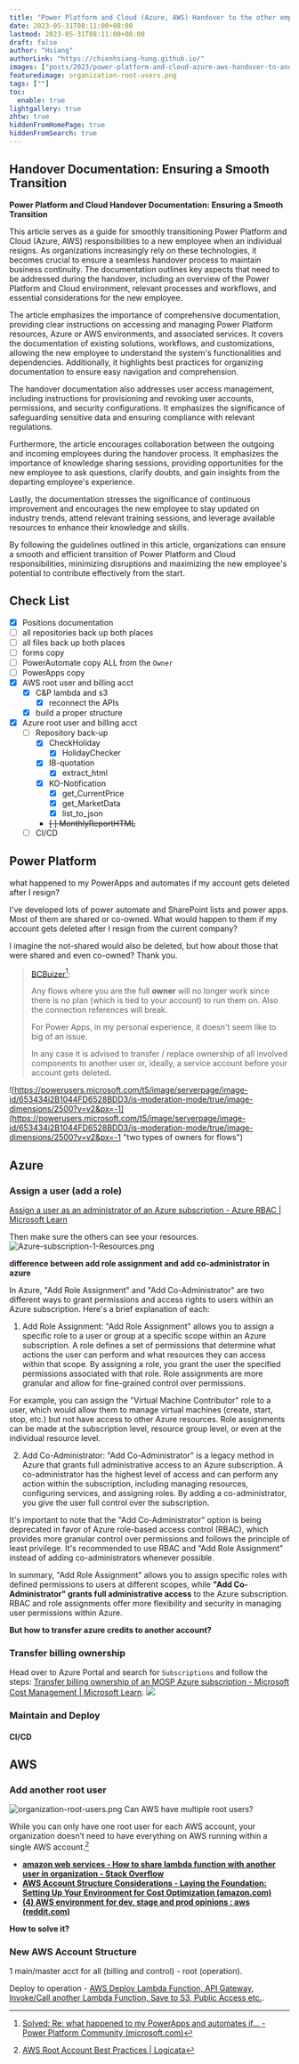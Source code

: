 ```yaml
---
title: "Power Platform and Cloud (Azure, AWS) Handover to the other employees"
date: 2023-05-31T08:11:00+08:00
lastmod: 2023-05-31T08:11:00+08:00
draft: false
author: "Hsiang"
authorLink: "https://chienhsiang-hung.github.io/"
images: ["posts/2023/power-platform-and-cloud-azure-aws-handover-to-another-employee/organization-root-users.png"]
featuredimage: organization-root-users.png
tags: [""]
toc:
  enable: true
lightgallery: true
zhtw: true
hiddenFromHomePage: true
hiddenFromSearch: true
---
```

## Handover Documentation: Ensuring a Smooth Transition
**Power Platform and Cloud Handover Documentation: Ensuring a Smooth Transition**

This article serves as a guide for smoothly transitioning Power Platform and Cloud (Azure, AWS) responsibilities to a new employee when an individual resigns. As organizations increasingly rely on these technologies, it becomes crucial to ensure a seamless handover process to maintain business continuity. The documentation outlines key aspects that need to be addressed during the handover, including an overview of the Power Platform and Cloud environment, relevant processes and workflows, and essential considerations for the new employee.

The article emphasizes the importance of comprehensive documentation, providing clear instructions on accessing and managing Power Platform resources, Azure or AWS environments, and associated services. It covers the documentation of existing solutions, workflows, and customizations, allowing the new employee to understand the system's functionalities and dependencies. Additionally, it highlights best practices for organizing documentation to ensure easy navigation and comprehension.

The handover documentation also addresses user access management, including instructions for provisioning and revoking user accounts, permissions, and security configurations. It emphasizes the significance of safeguarding sensitive data and ensuring compliance with relevant regulations.

Furthermore, the article encourages collaboration between the outgoing and incoming employees during the handover process. It emphasizes the importance of knowledge sharing sessions, providing opportunities for the new employee to ask questions, clarify doubts, and gain insights from the departing employee's experience.

Lastly, the documentation stresses the significance of continuous improvement and encourages the new employee to stay updated on industry trends, attend relevant training sessions, and leverage available resources to enhance their knowledge and skills.

By following the guidelines outlined in this article, organizations can ensure a smooth and efficient transition of Power Platform and Cloud responsibilities, minimizing disruptions and maximizing the new employee's potential to contribute effectively from the start.
## Check List
- [x] Positions documentation
- [ ] all repositories back up both places
- [ ] all files back up both places
- [ ] forms copy
- [ ] PowerAutomate copy ALL from the `Owner`
- [ ] PowerApps copy
- [x] AWS root user and billing acct
  - [x] C&P lambda and s3
    - [x] reconnect the APIs
  - [x] build a proper structure
- [x] Azure root user and billing acct
  - [ ] Repository back-up
    - [x] CheckHoliday
      - [x] HolidayChecker
    - [x] IB-quotation
      - [x] extract_html
    - [x] KO-Notification
      - [x] get_CurrentPrice
      - [x] get_MarketData
      - [x] list_to_json
    - ~~[ ] MonthlyReportHTML~~
  - [ ] CI/CD

## Power Platform
what happened to my PowerApps and automates if my account gets deleted after I resign?

I've developed lots of power automate and SharePoint lists and power apps. Most of them are shared or co-owned. What would happen to them if my account gets deleted after I resign from the current company?

I imagine the not-shared would also be deleted, but how about those that were shared and even co-owned? Thank you.

> [BCBuizer](https://powerusers.microsoft.com/t5/user/viewprofilepage/user-id/266500)[^whathappenedtomyPowerAppsandautomates]:
>
> Any flows where you are the full **owner** will no longer work since there is no plan (which is tied to your account) to run them on. Also the connection references will break. 
>
> For Power Apps, in my personal experience, it doesn't seem like to big of an issue.
>
> In any case it is advised to transfer / replace ownership of all involved components to another user or, ideally, a service account before your account gets deleted.

[^whathappenedtomyPowerAppsandautomates]: [Solved: Re: what happened to my PowerApps and automates if... - Power Platform Community (microsoft.com)](https://powerusers.microsoft.com/t5/Building-Power-Apps/what-happened-to-my-PowerApps-and-automates-if-my-account-gets/m-p/2157698#M540222)

![https://powerusers.microsoft.com/t5/image/serverpage/image-id/653434i2B1044FD6528BDD3/is-moderation-mode/true/image-dimensions/2500?v=v2&px=-1](https://powerusers.microsoft.com/t5/image/serverpage/image-id/653434i2B1044FD6528BDD3/is-moderation-mode/true/image-dimensions/2500?v=v2&px=-1 "two types of owners for flows")

## Azure
### Assign a user (add a role)
[Assign a user as an administrator of an Azure subscription - Azure RBAC | Microsoft Learn](https://learn.microsoft.com/en-us/azure/role-based-access-control/role-assignments-portal-subscription-admin)

Then make sure the others can see your resources.
![Azure-subscription-1-Resources.png](Azure-subscription-1-Resources.png "Azure-subscription-1-Resources")

**difference between add role assignment and add co-administrator in azure**

In Azure, "Add Role Assignment" and "Add Co-Administrator" are two different ways to grant permissions and access rights to users within an Azure subscription. Here's a brief explanation of each:

1. Add Role Assignment:
"Add Role Assignment" allows you to assign a specific role to a user or group at a specific scope within an Azure subscription. A role defines a set of permissions that determine what actions the user can perform and what resources they can access within that scope. By assigning a role, you grant the user the specified permissions associated with that role. Role assignments are more granular and allow for fine-grained control over permissions.

For example, you can assign the "Virtual Machine Contributor" role to a user, which would allow them to manage virtual machines (create, start, stop, etc.) but not have access to other Azure resources. Role assignments can be made at the subscription level, resource group level, or even at the individual resource level.

2. Add Co-Administrator:
"Add Co-Administrator" is a legacy method in Azure that grants full administrative access to an Azure subscription. A co-administrator has the highest level of access and can perform any action within the subscription, including managing resources, configuring services, and assigning roles. By adding a co-administrator, you give the user full control over the subscription.

It's important to note that the "Add Co-Administrator" option is being deprecated in favor of Azure role-based access control (RBAC), which provides more granular control over permissions and follows the principle of least privilege. It's recommended to use RBAC and "Add Role Assignment" instead of adding co-administrators whenever possible.

In summary, "Add Role Assignment" allows you to assign specific roles with defined permissions to users at different scopes, while **"Add Co-Administrator" grants full administrative access** to the Azure subscription. RBAC and role assignments offer more flexibility and security in managing user permissions within Azure.

**But how to transfer azure credits to another account?**
### Transfer billing ownership
Head over to Azure Portal and search for `Subscriptions` and follow the steps: [Transfer billing ownership of an MOSP Azure subscription - Microsoft Cost Management | Microsoft Learn](https://learn.microsoft.com/en-us/azure/cost-management-billing/manage/billing-subscription-transfer).
![](https://learn.microsoft.com/en-us/azure/cost-management-billing/manage/media/billing-subscription-transfer/navigate-subscriptions.png#lightbox)

### Maintain and Deploy
#### CI/CD

## AWS
### Add another root user
![organization-root-users.png](organization-root-users.png "organization-root-users")
Can AWS have multiple root users?

While you can only have one root user for each AWS account, your organization doesn’t need to have everything on AWS running within a single AWS account.[^AWSRootAccountBestPractices]

[^AWSRootAccountBestPractices]: [AWS Root Account Best Practices | Logicata](https://www.logicata.com/blog/aws-root-user-best-practices/#:~:text=While%20you%20can%20only%20have,within%20a%20single%20AWS%20account.)

- **[amazon web services - How to share lambda function with another user in organization - Stack Overflow](https://stackoverflow.com/questions/58441717/how-to-share-lambda-function-with-another-user-in-organization)**
- **[AWS Account Structure Considerations - Laying the Foundation: Setting Up Your Environment for Cost Optimization (amazon.com)](https://docs.aws.amazon.com/whitepapers/latest/cost-optimization-laying-the-foundation/aws-account-structure.html)**
- **[(4) AWS environment for dev, stage and prod opinions : aws (reddit.com)](https://www.reddit.com/r/aws/comments/6ajxni/aws_environment_for_dev_stage_and_prod_opinions/)**

**How to solve it?**
### New AWS Account Structure
1 main/master acct for all (billing and control) - root (operation).

Deploy to operation - [AWS Deploy Lambda Function, API Gateway, Invoke/Call another Lambda Function, Save to S3, Public Access etc.](https://chienhsiang-hung.github.io/blog/posts/2023/aws-deploy-lambda-function-api-gateway-invoke-call-another-lambda-function-save-to-s3-public-access-etc/).